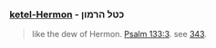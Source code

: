 ### [ketel-Hermon](/keys/KTL-HRMVN) - כטל הרמון
> like the dew of Hermon. [Psalm 133:3](http://biblehub.com/psalms/133-3.htm). see [343](343).